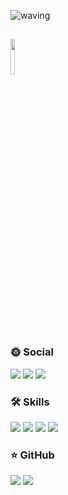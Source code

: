 ![waving](https://capsule-render.vercel.app/api?type=waving&height=130&&fontAlign=80&fontAlignY=40&color=gradient)

## <img src="https://raw.githubusercontent.com/Tarikul-Islam-Anik/Animated-Fluent-Emojis/master/Emojis/Animals/Rabbit Face.png" width="12%">

### 🌞 Social
<a href="mailto:redzisu@gmail.com"><img src="https://img.shields.io/badge/redzisu@gmail.com-EA4335?style=flat&logo=Gmail&logoColor=white"></a>
<img src="https://img.shields.io/badge/@redzisu-E4405F?style=flat&logo=instagram&logoColor=white"></a>
<a href="https://velog.io/@redzisu/posts"><img src="https://img.shields.io/badge/Velog-20C997?style=flat&logo=Velog&logoColor=white"></a>

### 🛠️ Skills
<img src="https://img.shields.io/badge/Java-ED8B00?style=flat&logo=openjdk&logoColor=white"></img>
<img src="https://img.shields.io/badge/JavaScript-F7DF1E?style=flat&logo=javascript&logoColor=black"></img>
<img src="https://img.shields.io/badge/python-3670A0?style=flat&logo=python&logoColor=ffdd54"></img>
<img src="https://img.shields.io/badge/Spring-6DB33F?style=flat&logo=spring&logoColor=white"></img>


### ⭐ GitHub
![](http://github-profile-summary-cards.vercel.app/api/cards/stats?username=redzisu&theme=swift)
![](http://github-profile-summary-cards.vercel.app/api/cards/productive-time?username=redzisu&theme=swift&utcOffset=8)
